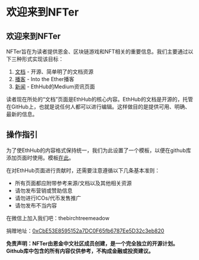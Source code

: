 # 欢迎来到NFTer

## 欢迎来到NFTer

NFTer旨在为读者提供恩金、区块链游戏和NFT相关的重要信息。我们主要通过以下三种形式实现该目标：

1. [文档](https://docs.ethhub.io) - 开源、简单明了的文档资源
2. [播客](https://ethhub.substack.com) - Into the Ether播客
3. [新闻](https://ethhub.substack.com) - EthHub的Medium资讯页面

读者现在所处的“文档”页面是EthHub的核心内容。EthHub的文档是开源的，托管在GitHub上，也就是说任何人都可以进行编辑。这样做目的是提供可用、明确、最新的信息。

## 操作指引

为了使EthHub的内容格式保持统一，我们为此设置了一个模板，以便在github库添加页面时使用。模板[在此](https://github.com/ethhub-io/ethhub/tree/138f04335ad4a090d8eb370a9af90ee82fccf1a6/template.md)。

在对EthHub页面进行贡献时，还需要注意遵循以下几条基本准则：

* 所有页面都应附带参考来源/文档以及其他相关资源
* 请勿发布营销或赞助信息
* 请勿进行ICOs/代币发售推广
* 请勿发布不当内容

在微信上加入我们吧：thebirchtreemeadow

捐赠地址：[0xCbE53E8595152a7DC0F65fb6787Ee5D32c3eb820](https://etherscan.io/address/0xCbE53E8595152a7DC0F65fb6787Ee5D32c3eb820)

**免责声明：NFTer由恩金中文社区成员创建，是一个完全独立的开源计划。Github库中包含的所有内容仅供参考，不构成金融或投资建议。**
